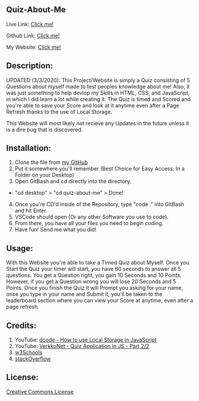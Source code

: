 ## Quiz-About-Me
Live Link:  [Click me!](https://jayptucker.github.io/quiz-about-me/)

Github Link: [Click me!](https://github.com/JayPTucker/quiz-about-me)

My Website:  [Click me!](https://jayptucker.github.io/)

## Description:
UPDATED (3/3/2020):
This Project/Website is simply a Quiz consisting of 5 Questions about myself made to test peoples knowledge about me!  Also, it was just something to help devlop my Skills in HTML, CSS, and JavaScript, in which I did learn a lot while creating it.  The Quiz is timed and Scored and you're able to save your Score and look at it anytime even after a Page Refresh thanks to the use of Local Storage.

This Website will most likely not recieve any Updates in the future unless it is a dire bug that is discovered.

## Installation:
1. Clone the file from [my GitHub](https://github.com/JayPTucker)
2. Put it somewhere you'll remember (Best Choice for Easy Access: In a Folder on your Desktop)
3. Open GitBash and cd directly into the directory.
- "cd desktop" > "cd quiz-about-me" > Done!
4. Once you're CD'd inside of the Repository, type "code ." into GitBash and hit Enter.
5. VSCode should open (Or any other Software you use to code).
6. From there, you have all your files you need to begin coding.
7. Have fun! Send me what you did!

## Usage:
With this Website you're able to take a Timed Quiz about Myself.  Once you Start the Quiz your timer will start, you have 60 seconds to answer all 5 questions.  You get a Question right, you gain 10 Seconds and 10 Points.  However, if you get a Question wrong you will lose 20 Seconds and 5 Points.  Once you finish the Quiz it will Prompt you asking for your name, once you type in your name and Submit it, you'll be taken to the leaderboard section where you can view your Score at anytime, even after a page refresh.

## Credits:
1. YouTube: [dcode - How to use Local Storage in JavaScript](https://www.youtube.com/watch?v=k8yJCeuP6I8)
2. YouTube: [VerkkoNet - Quiz Application in JS - Part 2/2](https://www.youtube.com/watch?v=EcucHCNPT1Y)
3. [w3Schools](https://www.w3schools.com/jsref/prop_win_localstorage.asp)
4. [stackOverflow](https://stackoverflow.com/)

## License:

[Creative Commons License](https://creativecommons.org/licenses/by-nc-nd/4.0/)